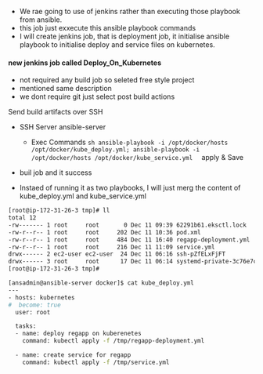 - We rae going to use of jenkins rather than executing those playbook from ansible.
- this job just exxecute this ansible playbook commands
- I will create jenkins job, that is deployment job, it initialise ansible playbook to initialise deploy and service files on kubernetes.

#### new jenkins job called Deploy_On_Kubernetes

- not required any build job so seleted free style project 
- mentioned same description
- we dont require git just select post build actions

Send build artifacts over SSH
 - SSH Server
    ansible-server

      - Exec Commands
             ```sh
             ansible-playbook -i /opt/docker/hosts /opt/docker/kube_deploy.yml;
             ansible-playbook -i /opt/docker/hosts /opt/docker/kube_service.yml 
             ```
   apply & Save
- buil job and it success

- Instaed of running it as two playbooks, I will just merg the content of kube_deploy.yml and kube_service.yml
```sh
[root@ip-172-31-26-3 tmp]# ll
total 12
-rw------- 1 root     root       0 Dec 11 09:39 62291b61.eksctl.lock
-rw-r--r-- 1 root     root     202 Dec 11 10:36 pod.xml
-rw-r--r-- 1 root     root     484 Dec 11 16:40 regapp-deployment.yml
-rw-r--r-- 1 root     root     216 Dec 11 11:09 service.yml
drwx------ 2 ec2-user ec2-user  24 Dec 11 06:16 ssh-pZfELxFjFT
drwx------ 3 root     root      17 Dec 11 06:14 systemd-private-3c76e7ccf9524263ae39e42868e2e0f1-chronyd.service-mp2Yqz
[root@ip-172-31-26-3 tmp]#
```

```sh
[ansadmin@ansible-server docker]$ cat kube_deploy.yml 
---
- hosts: kubernetes
#  become: true
  user: root

  tasks:
  - name: deploy regapp on kuberenetes
    command: kubectl apply -f /tmp/regapp-deployment.yml

  - name: create service for regapp
    command: kubectl apply -f /tmp/service.yml
```


